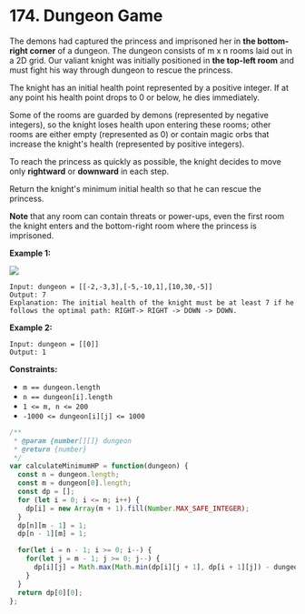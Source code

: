 # 174. Dungeon Game

The demons had captured the princess and imprisoned her in **the bottom-right corner** of a dungeon. The dungeon consists of m x n rooms laid out in a 2D grid. Our valiant knight was initially positioned in **the top-left room** and must fight his way through dungeon to rescue the princess.

The knight has an initial health point represented by a positive integer. If at any point his health point drops to 0 or below, he dies immediately.

Some of the rooms are guarded by demons (represented by negative integers), so the knight loses health upon entering these rooms; other rooms are either empty (represented as 0) or contain magic orbs that increase the knight's health (represented by positive integers).

To reach the princess as quickly as possible, the knight decides to move only **rightward** or **downward** in each step.

Return the knight's minimum initial health so that he can rescue the princess.

**Note** that any room can contain threats or power-ups, even the first room the knight enters and the bottom-right room where the princess is imprisoned.

**Example 1:**

![](https://assets.leetcode.com/uploads/2021/03/13/dungeon-grid-1.jpg)

```
Input: dungeon = [[-2,-3,3],[-5,-10,1],[10,30,-5]]
Output: 7
Explanation: The initial health of the knight must be at least 7 if he follows the optimal path: RIGHT-> RIGHT -> DOWN -> DOWN.
```

**Example 2:**
```
Input: dungeon = [[0]]
Output: 1
```

**Constraints:**

- `m == dungeon.length`
- `n == dungeon[i].length`
- `1 <= m, n <= 200`
- `-1000 <= dungeon[i][j] <= 1000`

```javascript
/**
 * @param {number[][]} dungeon
 * @return {number}
 */
var calculateMinimumHP = function(dungeon) {
  const n = dungeon.length;
  const m = dungeon[0].length;
  const dp = [];
  for (let i = 0; i <= n; i++) {
    dp[i] = new Array(m + 1).fill(Number.MAX_SAFE_INTEGER);
  }
  dp[n][m - 1] = 1;
  dp[n - 1][m] = 1;

  for(let i = n - 1; i >= 0; i--) {
    for(let j = m - 1; j >= 0; j--) {
      dp[i][j] = Math.max(Math.min(dp[i][j + 1], dp[i + 1][j]) - dungeon[i][j], 1);
    }
  }
  return dp[0][0];
};
```
